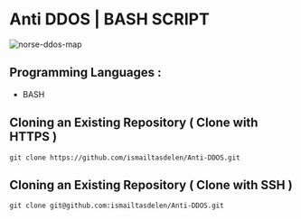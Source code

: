 # Anti DDOS | BASH SCRIPT

![norse-ddos-map](https://cloud.githubusercontent.com/assets/15425071/20461640/87ce444e-af0c-11e6-80dd-68cdb897be1b.gif)

## Programming Languages :

* BASH

## Cloning an Existing Repository ( Clone with HTTPS )
```
git clone https://github.com/ismailtasdelen/Anti-DDOS.git
```

## Cloning an Existing Repository ( Clone with SSH )
```
git clone git@github.com:ismailtasdelen/Anti-DDOS.git
```
